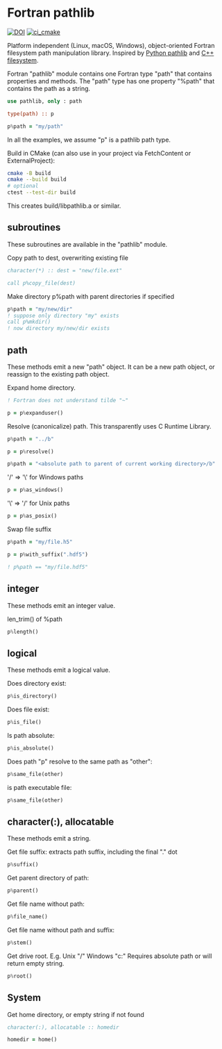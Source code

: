 # Fortran pathlib

[![DOI](https://zenodo.org/badge/433875623.svg)](https://zenodo.org/badge/latestdoi/433875623)
[![ci_cmake](https://github.com/scivision/fortran-pathlib/actions/workflows/ci_cmake.yml/badge.svg)](https://github.com/scivision/fortran-pathlib/actions/workflows/ci_cmake.yml)

Platform independent (Linux, macOS, Windows), object-oriented Fortran filesystem path manipulation library.
Inspired by
[Python pathlib](https://docs.python.org/3/library/pathlib.html)
and
[C++ filesystem](https://en.cppreference.com/w/cpp/filesystem).

Fortran "pathlib" module contains one Fortran type "path" that contains properties and methods.
The "path" type has one property "%path" that contains the path as a string.

```fortran
use pathlib, only : path

type(path) :: p

p%path = "my/path"
```

In all the examples, we assume "p" is a pathlib path type.

Build in CMake (can also use in your project via FetchContent or ExternalProject):

```sh
cmake -B build
cmake --build build
# optional
ctest --test-dir build
```

This creates build/libpathlib.a or similar.

## subroutines

These subroutines are available in the "pathlib" module.

Copy path to dest, overwriting existing file

```fortran
character(*) :: dest = "new/file.ext"

call p%copy_file(dest)
```

Make directory p%path with parent directories if specified

```fortran
p%path = "my/new/dir"
! suppose only directory "my" exists
call p%mkdir()
! now directory my/new/dir exists
```

## path

These methods emit a new "path" object.
It can be a new path object, or reassign to the existing path object.

Expand home directory.

```fortran
! Fortran does not understand tilde "~"

p = p%expanduser()
```

Resolve (canonicalize) path. This transparently uses C Runtime Library.

```fortran
p%path = "../b"

p = p%resolve()

p%path = "<absolute path to parent of current working directory>/b"
```

'/' => '\\' for Windows paths

```fortran
p = p%as_windows()
```

 '\\' => '/' for Unix paths

```fortran
p = p%as_posix()
```

Swap file suffix

```fortran
p%path = "my/file.h5"

p = p%with_suffix(".hdf5")

! p%path == "my/file.hdf5"
```

## integer

These methods emit an integer value.

len_trim() of %path

```fortran
p%length()
```

## logical

These methods emit a logical value.

Does directory exist:

```fortran
p%is_directory()
```

Does file exist:

```fortran
p%is_file()
```

Is path absolute:

```fortran
p%is_absolute()
```

Does path "p" resolve to the same path as "other":

```fortran
p%same_file(other)
```

is path executable file:

```fortran
p%same_file(other)
```

## character(:), allocatable

These methods emit a string.

Get file suffix: extracts path suffix, including the final "." dot

```fortran
p%suffix()
```

Get parent directory of path:

```fortran
p%parent()
```

Get file name without path:

```fortran
p%file_name()
```

Get file name without path and suffix:

```fortran
p%stem()
```

Get drive root. E.g. Unix "/"  Windows "c:"
Requires absolute path or will return empty string.

```fortran
p%root()
```

## System

Get home directory, or empty string if not found

```fortran
character(:), allocatable :: homedir

homedir = home()
```

